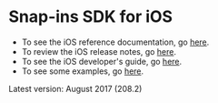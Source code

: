 # Snap-ins SDK for iOS

* To see the iOS reference documentation, go [here](http://forcedotcom.github.io/ServiceSDK-iOS/).
* To review the iOS release notes, go [here](https://github.com/forcedotcom/ServiceSDK-iOS/releases).
* To see the iOS developer's guide, go [here](https://developer.salesforce.com/docs/atlas.en-us.noversion.service_sdk_ios.meta/service_sdk_ios/servicesdk_ios_dev_guide.htm).
* To see some examples, go [here](./Examples/).

Latest version: August 2017 (208.2)

